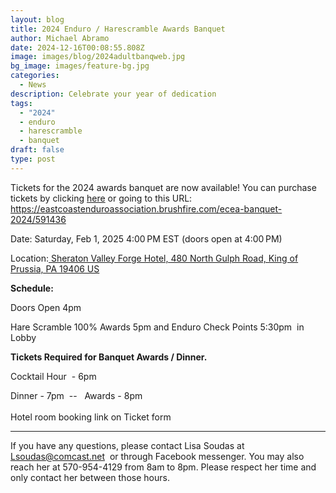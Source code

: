 ```yaml
---
layout: blog
title: 2024 Enduro / Harescramble Awards Banquet
author: Michael Abramo
date: 2024-12-16T00:08:55.808Z
image: images/blog/2024adultbanqweb.jpg
bg_image: images/feature-bg.jpg
categories:
  - News
description: Celebrate your year of dedication
tags:
  - "2024"
  - enduro
  - harescramble
  - banquet
draft: false
type: post
---
```

Tickets for the 2024 awards banquet are now available! You can purchase tickets by clicking [here](https://eastcoastenduroassociation.brushfire.com/ecea-banquet-2024/591436) or going to this URL: https://eastcoastenduroassociation.brushfire.com/ecea-banquet-2024/591436

Date: Saturday, Feb 1, 2025 4:00 PM EST (doors open at 4:00 PM)

Location:[ Sheraton Valley Forge Hotel, 480 North Gulph Road, King of Prussia, PA 19406 US](https://www.google.com/maps/search/480+North+Gulph+Road%2c+King+of+Prussia%2c+PA+19406+US/@40.0896876,-75.40983469999999,17z "Get Directions (new window)")

**Schedule:**

Doors Open 4pm

Hare Scramble 100% Awards 5pm and Enduro Check Points 5:30pm  in Lobby 

**Tickets Required for Banquet Awards / Dinner.**

Cocktail Hour  - 6pm

Dinner - 7pm  --   Awards - 8pm \
\
Hotel room booking link on Ticket form

- - -

If you have any questions, please contact Lisa Soudas at [Lsoudas@comcast.net](mailto:Lsoudas@comcast.net)  or through Facebook messenger. You may also reach her at 570-954-4129 from 8am to 8pm. Please respect her time and only contact her between those hours.